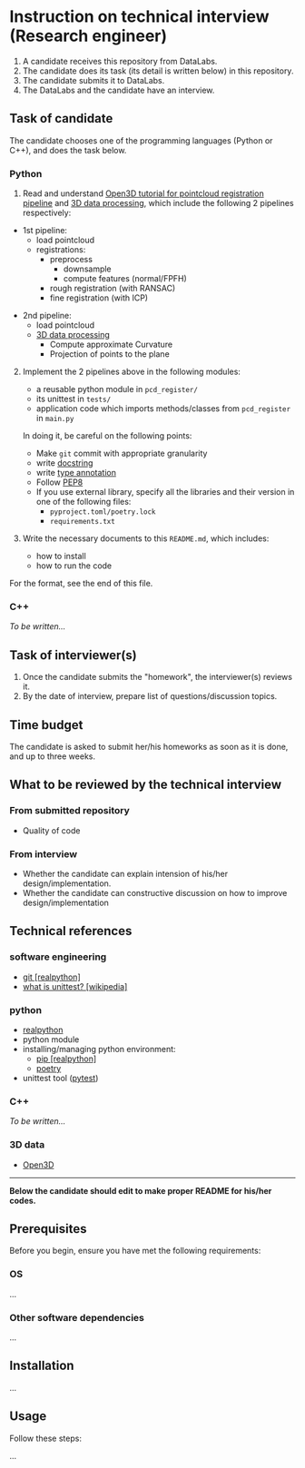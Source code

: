 # Instruction on technical interview (Research engineer)

1. A candidate receives this repository from DataLabs.
2. The candidate does its task (its detail is written below) in this repository.
3. The candidate submits it to DataLabs.
4. The DataLabs and the candidate have an interview.

## Task of candidate

The candidate chooses one of the programming languages (Python or C++), and does the task below.

### Python

1. Read and understand [Open3D tutorial for pointcloud registration pipeline](http://www.open3d.org/docs/release/tutorial/pipelines/global_registration.html) and [3D data processing](./3d_processing.md), which include the following 2 pipelines respectively:

- 1st pipeline:
  - load pointcloud
  - registrations:
    - preprocess
      - downsample
      - compute features (normal/FPFH)
    - rough registration (with RANSAC)
    - fine registration (with ICP)

<!-- This line is necessary to split a list into two -->

- 2nd pipeline:
  - load pointcloud
  - [3D data processing](./3d_processing.md)
    - Compute approximate Curvature
    - Projection of points to the plane

2. Implement the 2 pipelines above in the following modules:

   - a reusable python module in `pcd_register/`
   - its unittest in `tests/`
   - application code which imports methods/classes from `pcd_register` in `main.py`

   In doing it, be careful on the following points:

   - Make `git` commit with appropriate granularity
   - write [docstring](https://realpython.com/documenting-python-code/)
   - write [type annotation](https://realpython.com/python-type-checking/)
   - Follow [PEP8](https://www.python.org/dev/peps/pep-0008/)
   - If you use external library, specify all the libraries and their version in one of the following files:
     - `pyproject.toml/poetry.lock`
     - `requirements.txt`

3. Write the necessary documents to this `README.md`, which includes:

   - how to install
   - how to run the code

For the format, see the end of this file.

### C++

_To be written..._

## Task of interviewer(s)

1. Once the candidate submits the "homework", the interviewer(s) reviews it.
2. By the date of interview, prepare list of questions/discussion topics.

## Time budget

The candidate is asked to submit her/his homeworks as soon as it is done, and up to three weeks.

## What to be reviewed by the technical interview

### From submitted repository

- Quality of code

### From interview

- Whether the candidate can explain intension of his/her design/implementation.
- Whether the candidate can constructive discussion on how to improve design/implementation

## Technical references

### software engineering

- [git [realpython]](https://realpython.com/python-git-github-intro/)
- [what is unittest? [wikipedia]](https://en.wikipedia.org/wiki/Unit_testing)

### python

- [realpython](https://realpython.com/)
- python module
- installing/managing python environment:
  - [pip [realpython]](https://realpython.com/what-is-pip/)
  - [poetry](https://python-poetry.org/)
- unittest tool ([pytest](https://docs.pytest.org/en/6.2.x/))

### C++

_To be written..._

### 3D data

- [Open3D](http://www.open3d.org/docs/release/index.html)

---

**Below the candidate should edit to make proper README for his/her codes.**

## Prerequisites

Before you begin, ensure you have met the following requirements:

### OS

...

### Other software dependencies

...

## Installation

...

## Usage

Follow these steps:

...
